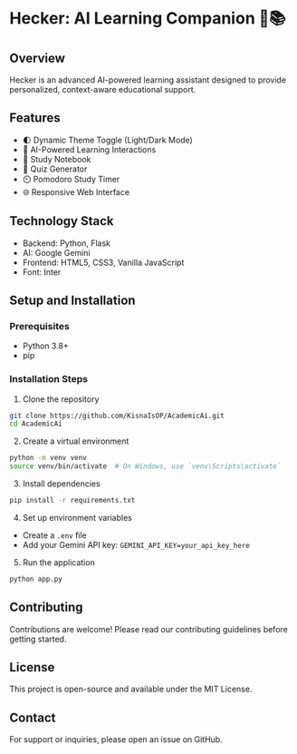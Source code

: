 # Hecker: AI Learning Companion 🤖📚

## Overview
Hecker is an advanced AI-powered learning assistant designed to provide personalized, context-aware educational support.

## Features
- 🌓 Dynamic Theme Toggle (Light/Dark Mode)
- 🧠 AI-Powered Learning Interactions
- 📝 Study Notebook
- 🧩 Quiz Generator
- ⏲️ Pomodoro Study Timer
- 🌐 Responsive Web Interface

## Technology Stack
- Backend: Python, Flask
- AI: Google Gemini
- Frontend: HTML5, CSS3, Vanilla JavaScript
- Font: Inter

## Setup and Installation

### Prerequisites
- Python 3.8+
- pip

### Installation Steps
1. Clone the repository
```bash
git clone https://github.com/KisnaIsOP/AcademicAi.git
cd AcademicAi
```

2. Create a virtual environment
```bash
python -m venv venv
source venv/bin/activate  # On Windows, use `venv\Scripts\activate`
```

3. Install dependencies
```bash
pip install -r requirements.txt
```

4. Set up environment variables
- Create a `.env` file
- Add your Gemini API key: `GEMINI_API_KEY=your_api_key_here`

5. Run the application
```bash
python app.py
```

## Contributing
Contributions are welcome! Please read our contributing guidelines before getting started.

## License
This project is open-source and available under the MIT License.

## Contact
For support or inquiries, please open an issue on GitHub.
